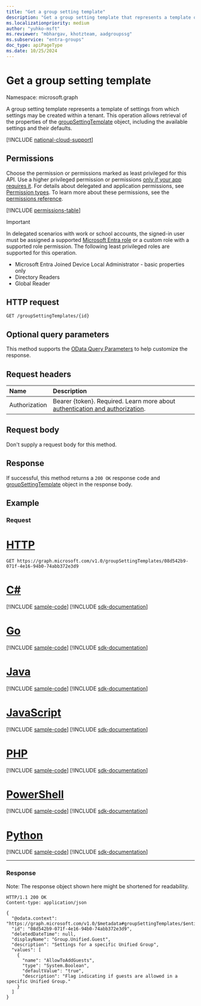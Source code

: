 ```yaml
---
title: "Get a group setting template"
description: "Get a group setting template that represents a template of settings from which settings may be created within a tenant."
ms.localizationpriority: medium
author: "yuhko-msft"
ms.reviewer: "mbhargav, khotzteam, aadgroupssg"
ms.subservice: "entra-groups"
doc_type: apiPageType
ms.date: 10/25/2024
---
```


# Get a group setting template

Namespace: microsoft.graph

A group setting template represents a template of settings from which settings may be created within a tenant. This operation allows retrieval of the properties of the [groupSettingTemplate](../resources/groupsettingtemplate.md) object, including the available settings and their defaults.

[!INCLUDE [national-cloud-support](../../includes/all-clouds.md)]

## Permissions

Choose the permission or permissions marked as least privileged for this API. Use a higher privileged permission or permissions [only if your app requires it](/graph/permissions-overview#best-practices-for-using-microsoft-graph-permissions). For details about delegated and application permissions, see [Permission types](/graph/permissions-overview#permission-types). To learn more about these permissions, see the [permissions reference](/graph/permissions-reference).

<!-- { "blockType": "permissions", "name": "groupsettingtemplate_get" } -->
[!INCLUDE [permissions-table](../includes/permissions/groupsettingtemplate-get-permissions.md)]

> [!IMPORTANT]
> In delegated scenarios with work or school accounts, the signed-in user must be assigned a supported [Microsoft Entra role](/entra/identity/role-based-access-control/permissions-reference?toc=%2Fgraph%2Ftoc.json) or a custom role with a supported role permission. The following least privileged roles are supported for this operation.
> - Microsoft Entra Joined Device Local Administrator - basic properties only
> - Directory Readers
> - Global Reader

## HTTP request

<!-- { "blockType": "ignored" } -->

```http
GET /groupSettingTemplates/{id}
```

## Optional query parameters

This method supports the [OData Query Parameters](/graph/query-parameters) to help customize the response.

## Request headers

| Name          | Description               |
| :------------ | :------------------------ |
|Authorization|Bearer {token}. Required. Learn more about [authentication and authorization](/graph/auth/auth-concepts).|

## Request body

Don't supply a request body for this method.

## Response

If successful, this method returns a `200 OK` response code and [groupSettingTemplate](../resources/groupsettingtemplate.md) object in the response body.

## Example

### Request

# [HTTP](#tab/http)

<!-- {
  "blockType": "request",
  "name": "get_groupsettingtemplate"
}-->

```msgraph-interactive
GET https://graph.microsoft.com/v1.0/groupSettingTemplates/08d542b9-071f-4e16-94b0-74abb372e3d9
```

# [C#](#tab/csharp)
[!INCLUDE [sample-code](../includes/snippets/csharp/get-groupsettingtemplate-csharp-snippets.md)]
[!INCLUDE [sdk-documentation](../includes/snippets/snippets-sdk-documentation-link.md)]

# [Go](#tab/go)
[!INCLUDE [sample-code](../includes/snippets/go/get-groupsettingtemplate-go-snippets.md)]
[!INCLUDE [sdk-documentation](../includes/snippets/snippets-sdk-documentation-link.md)]

# [Java](#tab/java)
[!INCLUDE [sample-code](../includes/snippets/java/get-groupsettingtemplate-java-snippets.md)]
[!INCLUDE [sdk-documentation](../includes/snippets/snippets-sdk-documentation-link.md)]

# [JavaScript](#tab/javascript)
[!INCLUDE [sample-code](../includes/snippets/javascript/get-groupsettingtemplate-javascript-snippets.md)]
[!INCLUDE [sdk-documentation](../includes/snippets/snippets-sdk-documentation-link.md)]

# [PHP](#tab/php)
[!INCLUDE [sample-code](../includes/snippets/php/get-groupsettingtemplate-php-snippets.md)]
[!INCLUDE [sdk-documentation](../includes/snippets/snippets-sdk-documentation-link.md)]

# [PowerShell](#tab/powershell)
[!INCLUDE [sample-code](../includes/snippets/powershell/get-groupsettingtemplate-powershell-snippets.md)]
[!INCLUDE [sdk-documentation](../includes/snippets/snippets-sdk-documentation-link.md)]

# [Python](#tab/python)
[!INCLUDE [sample-code](../includes/snippets/python/get-groupsettingtemplate-python-snippets.md)]
[!INCLUDE [sdk-documentation](../includes/snippets/snippets-sdk-documentation-link.md)]

---

### Response

Note: The response object shown here might be shortened for readability.

<!-- {
  "blockType": "response",
  "truncated": true,
  "@odata.type": "microsoft.graph.groupSettingTemplate"
} -->

```http
HTTP/1.1 200 OK
Content-type: application/json

{
  "@odata.context": "https://graph.microsoft.com/v1.0/$metadata#groupSettingTemplates/$entity",
  "id": "08d542b9-071f-4e16-94b0-74abb372e3d9",
  "deletedDateTime": null,
  "displayName": "Group.Unified.Guest",
  "description": "Settings for a specific Unified Group",
  "values": [
    {
      "name": "AllowToAddGuests",
      "type": "System.Boolean",
      "defaultValue": "true",
      "description": "Flag indicating if guests are allowed in a specific Unified Group."
    }
  ]
}
```

<!-- uuid: 8fcb5dbc-d5aa-4681-8e31-b001d5168d79
2015-10-25 14:57:30 UTC -->
<!-- {
  "type": "#page.annotation",
  "description": "Get groupSettingTemplate",
  "keywords": "",
  "section": "documentation",
  "tocPath": "",
  "suppressions": [
  ]
}-->
